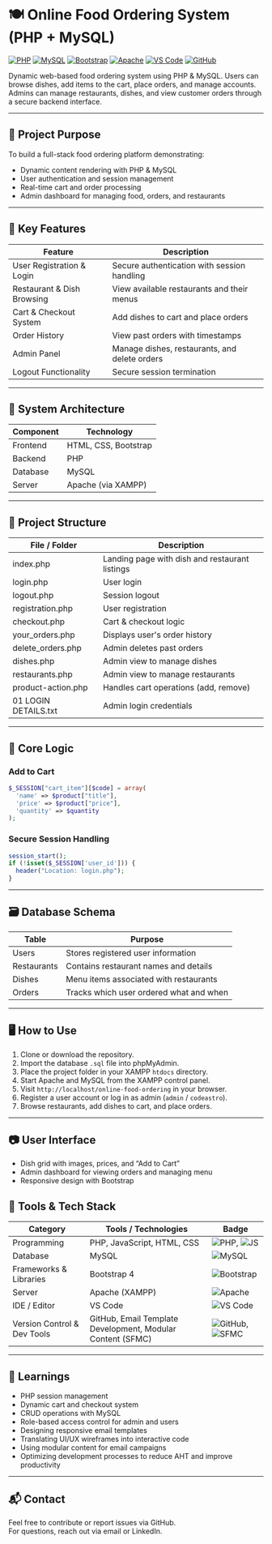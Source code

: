 # 🍽️ Online Food Ordering System (PHP + MySQL)

[![PHP](https://img.shields.io/badge/PHP-7.4-blue?logo=php&logoColor=white)](https://www.php.net/) 
[![MySQL](https://img.shields.io/badge/MySQL-5.7-blue?logo=mysql&logoColor=white)](https://www.mysql.com/) 
[![Bootstrap](https://img.shields.io/badge/Bootstrap-4-purple?logo=bootstrap&logoColor=white)](https://getbootstrap.com/) 
[![Apache](https://img.shields.io/badge/Apache-XAMPP-red?logo=apache&logoColor=white)](https://www.apachefriends.org/) 
[![VS Code](https://img.shields.io/badge/VS%20Code-1.80-blue?logo=visual-studio-code&logoColor=white)](https://code.visualstudio.com/)
[![GitHub](https://img.shields.io/badge/GitHub-black?logo=github&logoColor=white)](https://github.com/)

Dynamic web-based food ordering system using PHP & MySQL. Users can browse dishes, add items to the cart, place orders, and manage accounts. Admins can manage restaurants, dishes, and view customer orders through a secure backend interface.

---

## 🎯 Project Purpose

To build a full-stack food ordering platform demonstrating:

- Dynamic content rendering with PHP & MySQL  
- User authentication and session management  
- Real-time cart and order processing  
- Admin dashboard for managing food, orders, and restaurants  

---

## 🔑 Key Features

| Feature | Description |
|---------|-------------|
| User Registration & Login | Secure authentication with session handling |
| Restaurant & Dish Browsing | View available restaurants and their menus |
| Cart & Checkout System | Add dishes to cart and place orders |
| Order History | View past orders with timestamps |
| Admin Panel | Manage dishes, restaurants, and delete orders |
| Logout Functionality | Secure session termination |

---

## 🧱 System Architecture

| Component | Technology |
|----------|-----------|
| Frontend | HTML, CSS, Bootstrap |
| Backend  | PHP |
| Database | MySQL |
| Server   | Apache (via XAMPP) |

---

## 📂 Project Structure

| File / Folder | Description |
|---------------|-------------|
| index.php | Landing page with dish and restaurant listings |
| login.php | User login |
| logout.php | Session logout |
| registration.php | User registration |
| checkout.php | Cart & checkout logic |
| your_orders.php | Displays user's order history |
| delete_orders.php | Admin deletes past orders |
| dishes.php | Admin view to manage dishes |
| restaurants.php | Admin view to manage restaurants |
| product-action.php | Handles cart operations (add, remove) |
| 01 LOGIN DETAILS.txt | Admin login credentials |

---

## 🧮 Core Logic

### Add to Cart
```php
$_SESSION["cart_item"][$code] = array(
  'name' => $product["title"],
  'price' => $product["price"],
  'quantity' => $quantity
);
```

### Secure Session Handling
```php
session_start();
if (!isset($_SESSION['user_id'])) {
  header("Location: login.php");
}
```

---

## 🗃️ Database Schema

| Table       | Purpose                                 |
| ----------- | --------------------------------------- |
| Users       | Stores registered user information      |
| Restaurants | Contains restaurant names and details   |
| Dishes      | Menu items associated with restaurants  |
| Orders      | Tracks which user ordered what and when |

---

## 🖥️ How to Use

1. Clone or download the repository.
2. Import the database `.sql` file into phpMyAdmin.
3. Place the project folder in your XAMPP `htdocs` directory.
4. Start Apache and MySQL from the XAMPP control panel.
5. Visit `http://localhost/online-food-ordering` in your browser.
6. Register a user account or log in as admin (`admin` / `codeastro`).
7. Browse restaurants, add dishes to cart, and place orders.

---

## 📷 User Interface

* Dish grid with images, prices, and “Add to Cart”
* Admin dashboard for viewing orders and managing menu
* Responsive design with Bootstrap

## 🧰 Tools & Tech Stack

| Category                    | Tools / Technologies                                       | Badge                                                                                                                                                           |
| --------------------------- | ---------------------------------------------------------- | --------------------------------------------------------------------------------------------------------------------------------------------------------------- |
| Programming                 | PHP, JavaScript, HTML, CSS                                 | ![PHP](https://img.shields.io/badge/PHP-7.4-blue?logo=php&logoColor=white), ![JS](https://img.shields.io/badge/JS-ES6-yellow?logo=javascript&logoColor=black) |
| Database                    | MySQL                                                      | ![MySQL](https://img.shields.io/badge/MySQL-5.7-blue?logo=mysql&logoColor=white)                                                                               |
| Frameworks & Libraries      | Bootstrap 4                                                | ![Bootstrap](https://img.shields.io/badge/Bootstrap-4-purple?logo=bootstrap&logoColor=white)                                                                   |
| Server                      | Apache (XAMPP)                                             | ![Apache](https://img.shields.io/badge/Apache-XAMPP-red?logo=apache&logoColor=white)                                                                           |
| IDE / Editor                | VS Code                                                    | ![VS Code](https://img.shields.io/badge/VS%20Code-1.80-blue?logo=visual-studio-code&logoColor=white)                                                           |
| Version Control & Dev Tools | GitHub, Email Template Development, Modular Content (SFMC) | ![GitHub](https://img.shields.io/badge/GitHub-black?logo=github&logoColor=white), ![SFMC](https://img.shields.io/badge/SFMC-lightgrey)                         |

---

## 🧠 Learnings

* PHP session management
* Dynamic cart and checkout system
* CRUD operations with MySQL
* Role-based access control for admin and users
* Designing responsive email templates
* Translating UI/UX wireframes into interactive code
* Using modular content for email campaigns
* Optimizing development processes to reduce AHT and improve productivity

---

## 📬 Contact

Feel free to contribute or report issues via GitHub.  
For questions, reach out via email or LinkedIn.
